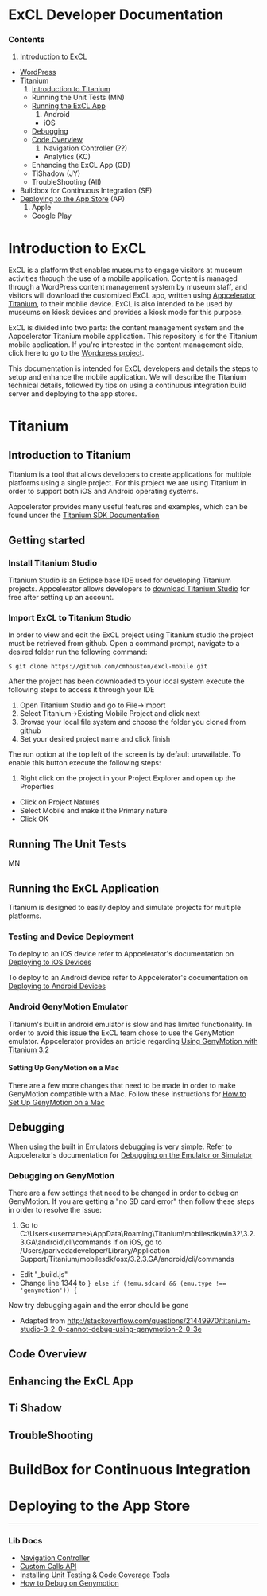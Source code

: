 # ExCL Developer Documentation #

### Contents ###

1. [Introduction to ExCL](#exclIntro)
- [WordPress](https://github.com/cmhouston/excl-cms#wordpress)
- [Titanium](#titanium)
	1. [Introduction to Titanium](#introToTitanium)
	- Running the Unit Tests 				(MN)
	- [Running the ExCL App](#runningExCL)
		1. Android
		- iOS
	- [Debugging](#debugging)
	- [Code Overview](#codeOverview)
		1. Navigation Controller 			(??)
		- Analytics 						(KC)
	- Enhancing the ExCL App 				(GD)
	- TiShadow 								(JY)
	- TroubleShooting						(All)
- Buildbox for Continuous Integration 		(SF)
- [Deploying to the App Store](#appStore)	(AP)
	1. Apple
	- Google Play

# <a name="exclIntro"></a> Introduction to ExCL #
ExCL is a platform that enables museums to engage visitors at museum activities through the use of a mobile application. Content is managed through a WordPress content management system by museum staff, and visitors will download the customized ExCL app, written using [Appcelerator Titanium](http://www.appcelerator.com/titanium/), to their mobile device. ExCL is also intended to be used by museums on kiosk devices and provides a kiosk mode for this purpose.

ExCL is divided into two parts: the content management system and the Appcelerator Titanium mobile application. This repository is for the Titanium mobile application. If you're interested in the content management side, click here to go to the [Wordpress project](https://github.com/cmhouston/excl-cms).

This documentation is intended for ExCL developers and details the steps to setup and enhance the mobile application. We will describe the Titanium technical details, followed by tips on using a continuous integration build server and deploying to the app stores.

# <a name="titanium"></a>Titanium #

## <a name="introToTitanium"></a> Introduction to Titanium ##

Titanium is a tool that allows developers to create applications for multiple platforms using a single project. For this project we are using Titanium in order to support both iOS and Android operating systems. 

Appcelerator provides many useful features and examples, which can be found under the [Titanium SDK Documentation](http://docs.appcelerator.com/titanium/3.0/) 

## <a name="gettingStarted"></a> Getting started ##

### Install Titanium Studio ###

Titanium Studio is an Eclipse base IDE used for developing Titanium projects. Appcelerator allows developers to [download Titanium Studio](http://www.appcelerator.com/titanium/) for free after setting  up an account.

### Import ExCL to Titanium Studio ###

In order to view and edit the ExCL project using Titanium studio the project must be retrieved from github. Open a command prompt, navigate to a desired folder run the following command:

	$ git clone https://github.com/cmhouston/excl-mobile.git

After the project has been downloaded to your local system execute the following steps to access it through your IDE

1. Open Titanium Studio and go to File->Import
2. Select Titanium->Existing Mobile Project and click next
3. Browse your local file system and choose the folder you cloned from github
4. Set your desired project name and click finish

The run option at the top left of the screen is by default unavailable. To enable this button execute the following steps:

1. Right click on the project in your Project Explorer and open up the Properties
- Click on Project Natures
- Select Mobile and make it the Primary nature
- Click OK

## Running The Unit Tests ##

MN

## <a name="#runningExCL"></a> Running the ExCL Application ##

Titanium is designed to easily deploy and simulate projects for multiple platforms. 

### Testing and Device Deployment ###

To deploy to an iOS device refer to Appcelerator's documentation on [Deploying to iOS Devices](http://docs.appcelerator.com/titanium/3.0/#!/guide/Deploying_to_iOS_devices)

To deploy to an Android device refer to Appcelerator's documentation on [Deploying to Android Devices](http://docs.appcelerator.com/titanium/3.0/#!/guide/Deploying_to_Android_devices)

### Android GenyMotion Emulator ###

Titanium's built in android emulator is slow and has limited functionality. In order to avoid this issue the ExCL team chose to use the GenyMotion  emulator. Appcelerator provides an article regarding [Using GenyMotion with Titanium 3.2](http://www.appcelerator.com/blog/2013/12/using-genymotion-with-titanium-3-2/)

#### Setting Up GenyMotion on a Mac ####

There are a few more changes that need to be made in order to make GenyMotion compatible with a Mac. Follow these instructions for [How to Set Up GenyMotion on a Mac](doc/howToSetUpGenyMotionOnAMac.md)

## <a name="debugging"></a> Debugging ##

When using the built in Emulators debugging is very simple. Refer to Appcelerator's documentation for [Debugging on the Emulator or Simulator](http://docs.appcelerator.com/titanium/3.0/#!/guide/Debugging_on_the_Emulator_or_Simulator)

### Debugging on GenyMotion ###

There are a few settings that need to be changed in order to debug on GenyMotion. If you are getting a "no SD card error" then follow these steps in order to resolve the issue:

1. Go to C:\Users\<username>\AppData\Roaming\Titanium\mobilesdk\win32\3.2.3.GA\android\cli\commands
	if on iOS, go to /Users/parivedadeveloper/Library/Application Support/Titanium/mobilesdk/osx/3.2.3.GA/android/cli/commands
- Edit "_build.js"
- Change line 1344 to `} else if (!emu.sdcard && (emu.type !== 'genymotion')) {`

Now try debugging again and the error should be gone

* Adapted from http://stackoverflow.com/questions/21449970/titanium-studio-3-2-0-cannot-debug-using-genymotion-2-0-3e

## <a name="codeOverview"></a> Code Overview ##

## Enhancing the ExCL App ##

## Ti Shadow ##

## TroubleShooting ##

# BuildBox for Continuous Integration #

# <a name="appStore"></a> Deploying to the App Store #


_______
### Lib Docs ###

* [Navigation Controller](/docs/NavigationController.md)
* [Custom Calls API](/docs/CustomCalls.md)
* [Installing Unit Testing & Code Coverage Tools](/docs/installingUnitTestingAndCodeCoverageTools.md)
* [How to Debug on Genymotion](/docs/debuggingOnGenymotion.md)
